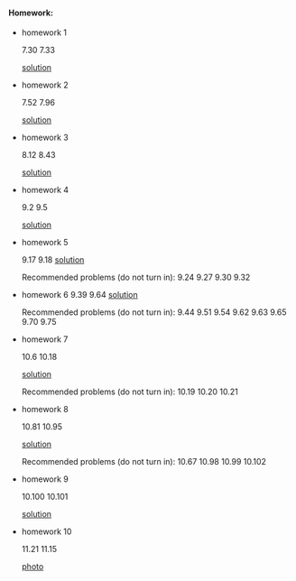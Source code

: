#### Homework:

*   homework 1

	7.30 7.33

	[solution](./hw1sol.pdf)


*   homework 2 

	7.52 7.96

	[solution](./hw2sol.pdf)

*   homework 3 

	8.12 8.43

	[solution](./hw3sol.pdf)


*   homework 4 

    9.2 9.5

    [solution](./hw4sol.pdf)

*   homework 5

    9.17 9.18
    [solution](./hw5sol.pdf)

    Recommended problems (do not turn in):
    9.24 9.27 9.30 9.32

*   homework 6
    9.39 9.64
    [solution](./hw6sol.pdf)

    Recommended problems (do not turn in):
    9.44 9.51 9.54 9.62 9.63 9.65 9.70 9.75

*   homework 7

    10.6 10.18
	
    [solution](./hw7sol.pdf)

    Recommended problems (do not turn in):
    10.19 10.20 10.21

*   homework 8

	10.81 10.95  
	
	[solution](./hw8sol.pdf)

    Recommended problems (do not turn in):
    10.67  10.98 10.99 10.102

*   homework 9

    10.100 10.101
	
	[solution](./hw9sol.pdf)

*   homework 10

    11.21 11.15
     
    [photo](./hw10.pdf)
